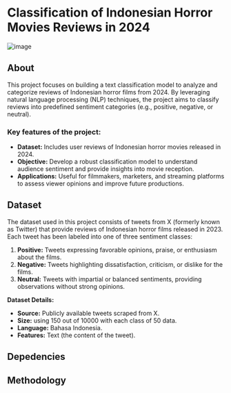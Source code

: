 # Classification of Indonesian Horror Movies Reviews in 2024

![image](https://github.com/user-attachments/assets/98754895-5505-4dda-8bd4-e2d361a14372)


## About
This project focuses on building a text classification model to analyze and categorize reviews of Indonesian horror films from 2024. By leveraging natural language processing (NLP) techniques, the project aims to classify reviews into predefined sentiment categories (e.g., positive, negative, or neutral).  

### Key features of the project:  
- **Dataset:** Includes user reviews of Indonesian horror movies released in 2024.  
- **Objective:** Develop a robust classification model to understand audience sentiment and provide insights into movie reception.
- **Applications:** Useful for filmmakers, marketers, and streaming platforms to assess viewer opinions and improve future productions.  

## Dataset

The dataset used in this project consists of tweets from X (formerly known as Twitter) that provide reviews of Indonesian horror films released in 2023. Each tweet has been labeled into one of three sentiment classes:  

1. **Positive:** Tweets expressing favorable opinions, praise, or enthusiasm about the films.  
2. **Negative:** Tweets highlighting dissatisfaction, criticism, or dislike for the films.  
3. **Neutral:** Tweets with impartial or balanced sentiments, providing observations without strong opinions.  

**Dataset Details:**  
- **Source:** Publicly available tweets scraped from X.  
- **Size:** using 150 out of 10000 with each class of 50 data.  
- **Language:** Bahasa Indonesia.  
- **Features:** Text (the content of the tweet).   

## Depedencies

## Methodology
